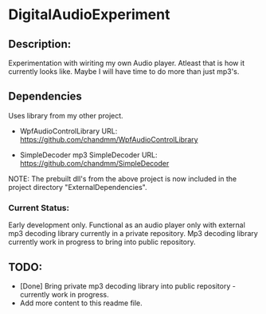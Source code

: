 # DigitalAudioExperiment
## Description: 
Experimentation with wiriting my own Audio player. 
Atleast that is how it currently looks like. Maybe I will have time to do more than just mp3's.

## Dependencies
Uses library from my other project.
- WpfAudioControlLibrary
URL: https://github.com/chandmm/WpfAudioControlLibrary

- SimpleDecoder mp3 SimpleDecoder
URL: https://github.com/chandmm/SimpleDecoder

NOTE: The prebuilt dll's from the above project is now included in the project directory "ExternalDependencies".

### Current Status:
Early development only. Functional as an audio player only with external mp3 decoding library currently in a private repository.
Mp3 decoding library currently work in progress to bring into public repository.


## TODO: 
- [Done] Bring private mp3 decoding library into public repository - currently work in progress.
- Add more content to this readme file.
